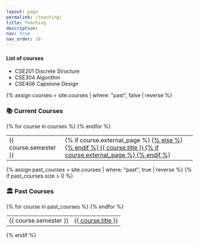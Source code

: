 ```yaml
---
layout: page
permalink: /teaching/
title: Teaching
description: 
nav: true
nav_order: 10
---
```


<!-- ## Courses -->

#### List of courses
- CSE201 Discrete Structure
- CSE304 Algorithm
- CSE406 Capstone Design


{% assign courses = site.courses | where: "past", false | reverse %}

### 📚 Current Courses
<div class="table-responsive">
    <table class="table table-sm table-borderless">
        {% for course in courses %}
        <tr>
            <td>{{ course.semester }}</td>
            <td>
                {% if course.external_page %}
                    <a href="{{ course.external_page }}" target="_blank">
            {% else %}
                    <a href="{{ course.url | relative_url }}">
                {% endif %}
                    {{ course.title }}
                    {% if course.external_page %}
                        <i class="fas fa-external-link-alt"></i>
                    {% endif %}
                </a>
            </td>
        </tr>
        {% endfor %}
    </table>
</div>

{% assign past_courses = site.courses | where: "past", true | reverse %}
{% if past_courses.size > 0 %}
### 🏛 Past Courses
<div class="table-responsive">
    <table class="table table-sm table-borderless">
        {% for course in past_courses %}
        <tr>
            <td>{{ course.semester }}</td>
            <td>
                <a href="{{ course.url | relative_url }}">{{ course.title }}</a>
            </td>
        </tr>
        {% endfor %}
    </table>
</div>
{% endif %}